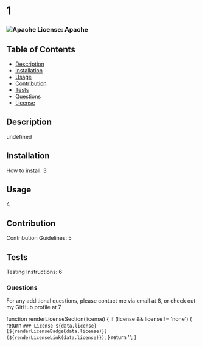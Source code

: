 
  # 1
  ### ![Apache](https://img.shields.io/badge/License-Apache_2.0-blue.svg) License: Apache
  
  ## Table of Contents
   - [Description](#description)
   - [Installation](#installation)
   - [Usage](#usage)
   - [Contribution](#contribution)
   - [Tests](#tests)
   - [Questions](#questions)
   - [License](#license)
   
  ## Description
  undefined
  
  ## Installation
  How to install:
  3
  
  ## Usage
  4
  
  ## Contribution
  Contribution Guidelines:
  5
  
  ## Tests
  Testing Instructions:
  6
  
  ### Questions
  For any additional questions, please contact me via email at 8, or check out my GitHub profile at 7
  
  function renderLicenseSection(license) {
  if (license && license != 'none') {
    return `
    ### License
    ${data.license}
    [${renderLicenseBadge(data.license)}](${renderLicenseLink(data.license)})
    `;
  } 
  return '';
}
  